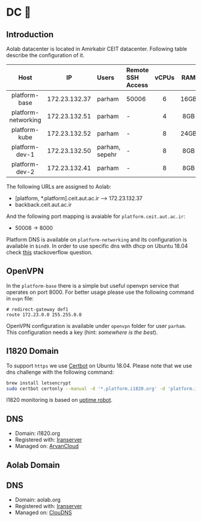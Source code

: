# DC :wrench:
## Introduction
Aolab datacenter is located in Amirkabir CEIT datacenter. Following table describe the configuration of it.

| Host | IP | Users | Remote SSH Access | vCPUs | RAM | Name |
|:----:|:--:|:----- | :------------ | :----: | :---: | :---: |
| platform-base | 172.23.132.37 | parham | 50006 | 6 | 16GB | base.platform.site |
| platform-networking | 172.23.132.51 | parham | - | 4 | 8GB | ns.platform.site |
| platform-kube | 172.23.132.52 | parham | - | 8 | 24GB | kube.platform.site |
| platform-dev-1 | 172.23.132.50 | parham, sepehr | - | 8 | 8GB | dev1.platform.site |
| platform-dev-2 | 172.23.132.41 | parham | - | 8 | 8GB | dev2.platform.site |

The following URLs are assigned to Aolab:

- [platform, *.platform].ceit.aut.ac.ir --> 172.23.132.37
- backback.ceit.aut.ac.ir

And the following port mapping is avaiable for `platform.ceit.aut.ac.ir`:

- 50008 -> 8000

Platform DNS is available on `platform-networking` and its configuration is available in `bind9`.
In order to use specific dns with dhcp on Ubuntu 18.04 check [this](https://askubuntu.com/questions/1001241/can-netplan-configured-nameservers-supersede-not-merge-with-the-dhcp-nameserve) stackoverflow question.

## OpenVPN

In the `platform-base` there is a simple but useful openvpn service that operates on port 8000.
For better usage please use the following command in `ovpn` file:

```
# redirect-gateway def1
route 172.23.0.0 255.255.0.0
```

OpenVPN configuration is available under `openvpn` folder for user `parham`. This configuration
needs a key (hint: _somewhere is the best_).

## I1820 Domain

To support `https` we use [Certbot](https://certbot.eff.org) on Ubuntu 18.04.
Please note that we use dns challenge with the following command:

```sh
brew install letsencrypt
sudo certbot certonly --manual -d '*.platform.i1820.org' -d 'platform.i1820.org' --preferred-challenges dns
```

I1820 monitoring is based on [uptime robot](https://uptimerobot.com).

## DNS
- Domain: i1820.org
- Registered with: [Iranserver](https://iranserver.com)
- Managed on: [ArvanCloud](https://npanel.arvancloud.com)

## Aolab Domain

## DNS
- Domain: aolab.org
- Registered with: [Iranserver](https://iranserver.com)
- Managed on: [ClouDNS](https://asia.cloudns.net)

